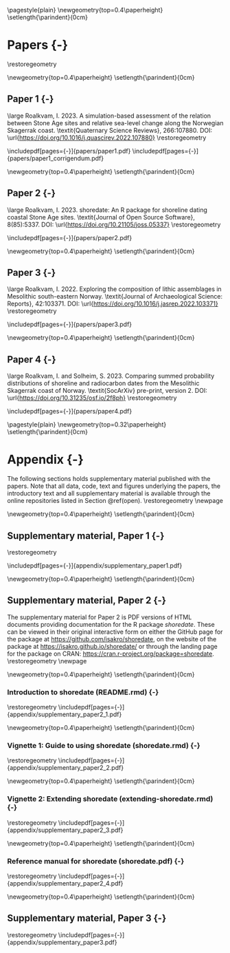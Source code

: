\pagestyle{plain}
\newgeometry{top=0.4\paperheight}
\setlength{\parindent}{0cm}
# Papers {-}
\restoregeometry

\newgeometry{top=0.4\paperheight}
\setlength{\parindent}{0cm}
## Paper 1 {-}
\large Roalkvam, I. 2023. A simulation-based assessment of the relation between Stone Age sites and relative sea-level change along the Norwegian Skagerrak coast. \textit{Quaternary Science Reviews}, 266:107880. DOI: \url{https://doi.org/10.1016/j.quascirev.2022.107880}
\restoregeometry

\includepdf[pages={-}]{papers/paper1.pdf}
\includepdf[pages={-}]{papers/paper1_corrigendum.pdf}


\newgeometry{top=0.4\paperheight}
\setlength{\parindent}{0cm}
## Paper 2 {-}
\large Roalkvam, I. 2023. shoredate: An R package for shoreline dating coastal Stone Age sites. \textit{Journal of Open Source Software}, 8(85):5337. DOI: \url{https://doi.org/10.21105/joss.05337}
\restoregeometry

\includepdf[pages={-}]{papers/paper2.pdf}

\newgeometry{top=0.4\paperheight}
\setlength{\parindent}{0cm}
## Paper 3 {-}
\large Roalkvam, I. 2022. Exploring the composition of lithic assemblages in Mesolithic south-eastern Norway. \textit{Journal of Archaeological Science: Reports}, 42:103371. DOI: \url{https://doi.org/10.1016/j.jasrep.2022.103371}
\restoregeometry

\includepdf[pages={-}]{papers/paper3.pdf}

\newgeometry{top=0.4\paperheight}
\setlength{\parindent}{0cm}
## Paper 4 {-}
\large Roalkvam, I. and Solheim, S. 2023. Comparing summed probability distributions of shoreline and radiocarbon dates from the Mesolithic Skagerrak coast of Norway. \textit{SocArXiv} pre-print, version 2. DOI: \url{https://doi.org/10.31235/osf.io/2f8ph}
\restoregeometry

\includepdf[pages={-}]{papers/paper4.pdf}

\pagestyle{plain}
\newgeometry{top=0.32\paperheight}
\setlength{\parindent}{0cm}
# Appendix {-}
The following sections holds supplementary material published with the papers. Note that all data, code, text and figures underlying the papers, the introductory text and all supplementary material is available through the online repositories listed in Section \@ref(open).
\restoregeometry
\newpage

\newgeometry{top=0.4\paperheight}
\setlength{\parindent}{0cm}
## Supplementary material, Paper 1 {-}
\restoregeometry

\includepdf[pages={-}]{appendix/supplementary_paper1.pdf}

\newgeometry{top=0.4\paperheight}
\setlength{\parindent}{0cm}
## Supplementary material, Paper 2 {-}
The supplementary material for Paper 2 is PDF versions of HTML documents providing documentation for the R package *shoredate*. These can be viewed in their original interactive form on either the GitHub page for the package at https://github.com/isakro/shoredate, on the website of the package at https://isakro.github.io/shoredate/ or through the landing page for the package on CRAN: https://cran.r-project.org/package=shoredate.
\restoregeometry
\newpage

\newgeometry{top=0.4\paperheight}
\setlength{\parindent}{0cm}
### Introduction to shoredate (README.rmd) {-}
\restoregeometry
\includepdf[pages={-}]{appendix/supplementary_paper2_1.pdf}

\newgeometry{top=0.4\paperheight}
\setlength{\parindent}{0cm}
### Vignette 1: Guide to using shoredate (shoredate.rmd) {-}
\restoregeometry
\includepdf[pages={-}]{appendix/supplementary_paper2_2.pdf}

\newgeometry{top=0.4\paperheight}
\setlength{\parindent}{0cm}
### Vignette 2: Extending shoredate (extending-shoredate.rmd) {-}
\restoregeometry
\includepdf[pages={-}]{appendix/supplementary_paper2_3.pdf}


\newgeometry{top=0.4\paperheight}
\setlength{\parindent}{0cm}
### Reference manual for shoredate (shoredate.pdf) {-}
\restoregeometry
\includepdf[pages={-}]{appendix/supplementary_paper2_4.pdf}

\newgeometry{top=0.4\paperheight}
\setlength{\parindent}{0cm}
## Supplementary material, Paper 3 {-}
\restoregeometry
\includepdf[pages={-}]{appendix/supplementary_paper3.pdf}
